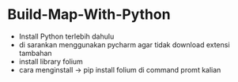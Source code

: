 # Build-Map-With-Python

- Install Python terlebih dahulu
- di sarankan menggunakan pycharm agar tidak download extensi tambahan
- install library folium
- cara menginstall -> pip install folium di command promt kalian
